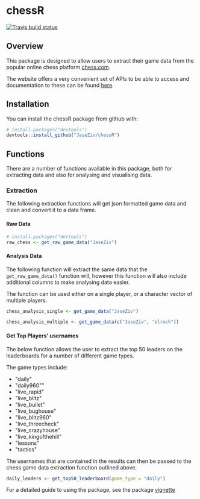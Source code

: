 
chessR
======

<!-- badges: start -->
[![Travis build status](https://travis-ci.org/JaseZiv/chessR.svg?branch=master)](https://travis-ci.org/JaseZiv/chessR) <!-- badges: end -->

Overview
--------

This package is designed to allow users to extract their game data from the popular online chess platform [chess.com](https://www.chess.com/).

The website offers a very convenient set of APIs to be able to access and documentation to these can be found [here](https://www.chess.com/news/view/published-data-api).

Installation
------------

You can install the chessR package from github with:

``` r
# install.packages("devtools")
devtools::install_github("JaseZiv/chessR")
```

Functions
---------

There are a number of functions available in this package, both for extracting data and also for analysing and visualising data.

### Extraction

The following extraction functions will get json formatted game data and clean and convert it to a data frame.

#### Raw Data

``` r
# install.packages("devtools")
raw_chess <- get_raw_game_data("JaseZiv")
```

#### Analysis Data

The following function will extract the same data that the `get_raw_game_data()` function will, however this function will also include additional columns to make analysing data easier.

The function can be used either on a single player, or a character vector of multiple players.

``` r
chess_analysis_single <- get_game_data("JaseZiv")

chess_analysis_multiple <- get_game_data(c("JaseZiv", "elroch"))
```

#### Get Top Players' usernames

The below function allows the user to extract the top 50 leaders on the leaderboards for a number of different game types.

The game types include:

-   "daily"
-   "daily960""
-   "live\_rapid"
-   "live\_blitz"
-   "live\_bullet"
-   "live\_bughouse"
-   "live\_blitz960"
-   "live\_threecheck"
-   "live\_crazyhouse"
-   "live\_kingofthehill"
-   "lessons"
-   "tactics"

The usernames that are contained in the results can then be passed to the chess game data extraction function outlined above.

``` r
daily_leaders <- get_top50_leaderboard(game_type = "daily")
```

For a detailed guide to using the package, see the package [vignette](https://jaseziv.github.io/chessR/articles/using_chessR_package.html)

